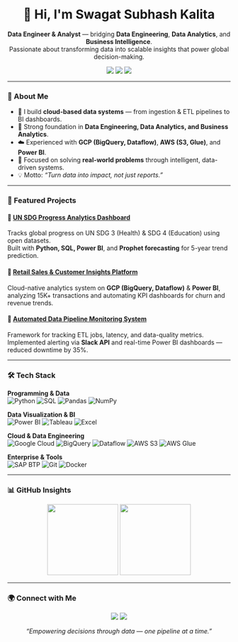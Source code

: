 <!-- Title -->
<h1 align="center">
  👋 Hi, I'm <b>Swagat Subhash Kalita</b>
</h1>

<p align="center">
  <b>Data Engineer & Analyst</b> — bridging <b>Data Engineering</b>, <b>Data Analytics</b>, and <b>Business Intelligence</b>.<br/>
  Passionate about transforming data into scalable insights that power global decision-making.
</p>

<p align="center">
  <a href="https://linkedin.com/in/swagat-s-kalita"><img src="https://img.shields.io/badge/LinkedIn-0A66C2?style=for-the-badge&logo=linkedin&logoColor=white"/></a>
  <a href="mailto:swagatskalita2001@gmail.com"><img src="https://img.shields.io/badge/Email-D14836?style=for-the-badge&logo=gmail&logoColor=white"/></a>
  <a href="https://github.com/swagatskalita092"><img src="https://img.shields.io/badge/GitHub-181717?style=for-the-badge&logo=github&logoColor=white"/></a>
</p>

---

### 🧭 About Me
- 🚀 I build **cloud-based data systems** — from ingestion & ETL pipelines to BI dashboards.  
- 🧩 Strong foundation in **Data Engineering, Data Analytics, and Business Analytics**.  
- ☁️ Experienced with **GCP (BigQuery, Dataflow)**, **AWS (S3, Glue)**, and **Power BI**.  
- 🎯 Focused on solving **real-world problems** through intelligent, data-driven systems.  
- 💡 Motto: *“Turn data into impact, not just reports.”*  

---

### 🧱 Featured Projects

#### 🔹 [UN SDG Progress Analytics Dashboard](https://github.com/swagatskalita092/Global-SDG-Analytics)
Tracks global progress on UN SDG 3 (Health) & SDG 4 (Education) using open datasets.  
Built with **Python, SQL, Power BI**, and **Prophet forecasting** for 5-year trend prediction.

#### 🔹 [Retail Sales & Customer Insights Platform](https://github.com/swagatskalita092/Cloud-Retail-Insights)
Cloud-native analytics system on **GCP (BigQuery, Dataflow)** & **Power BI**, analyzing 15K+ transactions and automating KPI dashboards for churn and revenue trends.

#### 🔹 [Automated Data Pipeline Monitoring System](https://github.com/swagatskalita092/Smart-Pipeline-Monitoring)
Framework for tracking ETL jobs, latency, and data-quality metrics.  
Implemented alerting via **Slack API** and real-time Power BI dashboards — reduced downtime by 35%.

---

### 🛠 Tech Stack

**Programming & Data**  
![Python](https://img.shields.io/badge/Python-3776AB?style=for-the-badge&logo=python&logoColor=white)
![SQL](https://img.shields.io/badge/SQL-336791?style=for-the-badge&logo=postgresql&logoColor=white)
![Pandas](https://img.shields.io/badge/Pandas-150458?style=for-the-badge&logo=pandas&logoColor=white)
![NumPy](https://img.shields.io/badge/NumPy-013243?style=for-the-badge&logo=numpy&logoColor=white)

**Data Visualization & BI**  
![Power BI](https://img.shields.io/badge/Power%20BI-F2C811?style=for-the-badge&logo=powerbi&logoColor=black)
![Tableau](https://img.shields.io/badge/Tableau-E97627?style=for-the-badge&logo=tableau&logoColor=white)
![Excel](https://img.shields.io/badge/Excel-217346?style=for-the-badge&logo=microsoft-excel&logoColor=white)

**Cloud & Data Engineering**  
![Google Cloud](https://img.shields.io/badge/Google%20Cloud-4285F4?style=for-the-badge&logo=googlecloud&logoColor=white)
![BigQuery](https://img.shields.io/badge/BigQuery-669DF6?style=for-the-badge&logo=googlecloud&logoColor=white)
![Dataflow](https://img.shields.io/badge/Dataflow-1A73E8?style=for-the-badge&logo=googlecloud&logoColor=white)
![AWS S3](https://img.shields.io/badge/AWS%20S3-FF9900?style=for-the-badge&logo=amazonaws&logoColor=white)
![AWS Glue](https://img.shields.io/badge/AWS%20Glue-FF9900?style=for-the-badge&logo=amazonaws&logoColor=white)

**Enterprise & Tools**  
![SAP BTP](https://img.shields.io/badge/SAP%20BTP-0FAAFF?style=for-the-badge&logo=sap&logoColor=white)
![Git](https://img.shields.io/badge/Git-F05032?style=for-the-badge&logo=git&logoColor=white)
![Docker](https://img.shields.io/badge/Docker-2496ED?style=for-the-badge&logo=docker&logoColor=white)

---

### 📊 GitHub Insights
<p align="center">
  <img height="160" src="https://github-readme-stats.vercel.app/api?username=swagatskalita092&show_icons=true&theme=tokyonight&rank_icon=github&hide=stars&cache_seconds=7200"/>
  <img height="160" src="https://github-readme-stats.vercel.app/api/top-langs/?username=swagatskalita092&layout=compact&theme=tokyonight&hide=jupyter%20notebook,html&cache_seconds=7200"/>
</p>

---

### 🌍 Connect with Me
<p align="center">
<a href="https://linkedin.com/in/swagat-s-kalita"><img src="https://img.shields.io/badge/LinkedIn-Connect-blue?style=for-the-badge&logo=linkedin"/></a>
<a href="mailto:swagatskalita2001@gmail.com"><img src="https://img.shields.io/badge/Email-Contact-red?style=for-the-badge&logo=gmail&logoColor=white"/></a>
</p>

<p align="center">
<i>“Empowering decisions through data — one pipeline at a time.”</i>
</p>
